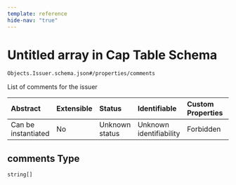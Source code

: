 ```yaml
---
template: reference
hide-nav: "true"
---
```


# Untitled array in Cap Table Schema

```txt
Objects.Issuer.schema.json#/properties/comments
```

List of comments for the issuer

| Abstract            | Extensible | Status         | Identifiable            | Custom Properties | Additional Properties | Access Restrictions | Defined In                                                                          |
| :------------------ | :--------- | :------------- | :---------------------- | :---------------- | :-------------------- | :------------------ | :---------------------------------------------------------------------------------- |
| Can be instantiated | No         | Unknown status | Unknown identifiability | Forbidden         | Allowed               | none                | [Issuer.schema.json\*](../schema/objects/Issuer.schema.json "open original schema") |

## comments Type

`string[]`

